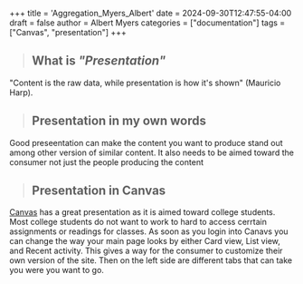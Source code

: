 +++
title = 'Aggregation_Myers_Albert'
date = 2024-09-30T12:47:55-04:00
draft = false
author = Albert Myers
categories = ["documentation"]
tags = ["Canvas", "presentation"]
+++
> ## **What is** *"Presentation"*

"Content is the raw data, while presentation is how it's shown" (Mauricio Harp). 

> ## **Presentation in my own words**

Good preseentation can make the content you want to produce stand out among other version of similar content. It also needs to be aimed toward the consumer not just the people producing the content

> ## **Presentation in Canvas**

[Canvas](https://uk.instructure.com/?login_success=1) has a great presentation as it is aimed toward college students. Most college students do not want to work to hard to access cerrtain assignments or readings for classes. As soon as you login into Canavs you can change the way your main page looks by either Card view, List view, and Recent activity. This gives a way for the consumer to customize their own version of the site. Then on the left side are different tabs that can take you were you want to go.